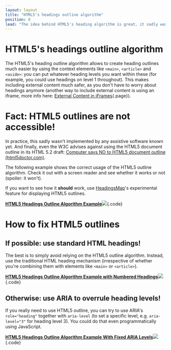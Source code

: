 ```yaml
---
layout: layout
title: "HTML5's headings outline algorithm"
position: 8
lead: "The idea behind HTML5's heading algorithm is great, it sadly was never picked up by any browser or screen reader."
---
```


# HTML5's headings outline algorithm

The HTML5's heading outline algorithm allows to create heading outlines much easier by using the context elements like `<main>`, `<article>` and `<aside>`: you can put whatever heading levels you want within these (for example, you could use headings on level 1 throughout). This makes including external content much safer, as you don't have to worry about headings anymore (another way to include external content is using an iframe, more info here: [External Content in iFrames](/code-examples-of-common-patterns-and-daily-requirements/external-content-in-iframes){.page}).

# Fact: HTML5 outlines are not accessible!

In practice, this sadly wasn't implemented by any assistive software known yet. And finally, even the W3C advises against using the HTML5 document outline in its HTML 5.2 draft: [Computer says NO to HTML5 document outline (html5doctor.com)](http://html5doctor.com/computer-says-no-to-html5-document-outline/).

The following example shows the correct usage of the HTML5 outline algorithm. Check it out with a screen reader and see whether it works or not (spoiler: it won't).

If you want to see how it **should** work, use [HeadingsMap](@page-59)'s experimental feature for displaying HTML5 outlines.

[**HTML5 Headings Outline Algorithm Example**![](https://s3-us-west-2.amazonaws.com/i.cdpn.io/1279260.owyXqN.small.2f94c6cb-a57a-40b5-bd39-37ddad8c32bf.png)](https://codepen.io/accessibility-developer-guide/pen/owyXqN){.code}

# How to fix HTML5 outlines

## If possible: use standard HTML headings!

The best is to simply avoid relying on the HTML5 outline algorithm. Instead, use the traditional HTML heading mechanism (irrespective of whether you're combining them with elements like `<main>` or `<article>`).

[**HTML5 Headings Outline Algorithm Example with Numbered Headings**![](https://s3-us-west-2.amazonaws.com/i.cdpn.io/1279260.OgEVEm.small.0f84404f-900d-4551-a232-832603042c22.png)](https://codepen.io/accessibility-developer-guide/pen/OgEVEm){.code}

## Otherwise: use ARIA to overrule heading levels!

If you really need to use HTML5 outline, you can try to use ARIA's `role="heading"` together with `aria-level` (to set a specific level, e.g. `aria-level="3"` for heading level 3). You could do that even programmatically using JavaScript.

[**HTML5 Headings Outline Algorithm Example With Fixed ARIA Levels**![](https://s3-us-west-2.amazonaws.com/i.cdpn.io/1279260.dRKVdb.small.6008d13b-5105-45fe-92f3-f510ecfc6995.png)](https://codepen.io/accessibility-developer-guide/pen/dRKVdb){.code}